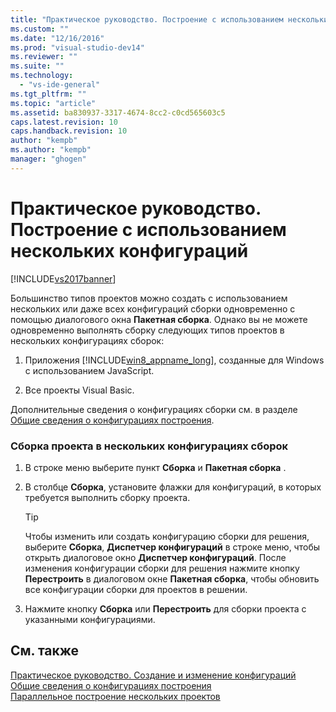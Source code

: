 ```yaml
---
title: "Практическое руководство. Построение с использованием нескольких конфигураций | Microsoft Docs"
ms.custom: ""
ms.date: "12/16/2016"
ms.prod: "visual-studio-dev14"
ms.reviewer: ""
ms.suite: ""
ms.technology: 
  - "vs-ide-general"
ms.tgt_pltfrm: ""
ms.topic: "article"
ms.assetid: ba830937-3317-4674-8cc2-c0cd565603c5
caps.latest.revision: 10
caps.handback.revision: 10
author: "kempb"
ms.author: "kempb"
manager: "ghogen"
---
```

# Практическое руководство. Построение с использованием нескольких конфигураций
[!INCLUDE[vs2017banner](../code-quality/includes/vs2017banner.md)]

Большинство типов проектов можно создать с использованием нескольких или даже всех конфигураций сборки одновременно с помощью диалогового окна **Пакетная сборка**.  Однако вы не можете одновременно выполнять сборку следующих типов проектов в нескольких конфигурациях сборок:  
  
1.  Приложения [!INCLUDE[win8_appname_long](../debugger/includes/win8_appname_long_md.md)], созданные для Windows с использованием JavaScript.  
  
2.  Все проекты Visual Basic.  
  
 Дополнительные сведения о конфигурациях сборки см. в разделе [Общие сведения о конфигурациях построения](../ide/understanding-build-configurations.md).  
  
### Сборка проекта в нескольких конфигурациях сборок  
  
1.  В строке меню выберите пункт **Сборка** и **Пакетная сборка** .  
  
2.  В столбце **Сборка**, установите флажки для конфигураций, в которых требуется выполнить сборку проекта.  
  
    > [!TIP]
    >  Чтобы изменить или создать конфигурацию сборки для решения, выберите **Сборка**, **Диспетчер конфигураций** в строке меню, чтобы открыть диалоговое окно **Диспетчер конфигураций**.  После изменения конфигурации сборки для решения нажмите кнопку **Перестроить** в диалоговом окне **Пакетная сборка**, чтобы обновить все конфигурации сборки для проектов в решении.  
  
3.  Нажмите кнопку **Сборка** или **Перестроить** для сборки проекта с указанными конфигурациями.  
  
## См. также  
 [Практическое руководство. Создание и изменение конфигураций](../ide/how-to-create-and-edit-configurations.md)   
 [Общие сведения о конфигурациях построения](../ide/understanding-build-configurations.md)   
 [Параллельное построение нескольких проектов](../msbuild/building-multiple-projects-in-parallel-with-msbuild.md)